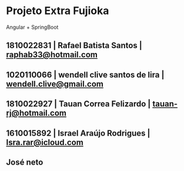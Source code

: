 # Projeto Extra Fujioka

Angular + SpringBoot

## 1810022831 | Rafael Batista Santos | raphab33@hotmail.com

## 1020110066 | wendell clive santos de lira | wendell.clive@gmail.com

## 1810022927 | Tauan Correa Felizardo | tauan-rj@hotmail.com

## 1610015892 | Israel Araújo Rodrigues | Isra.rar@icloud.com

## José neto

